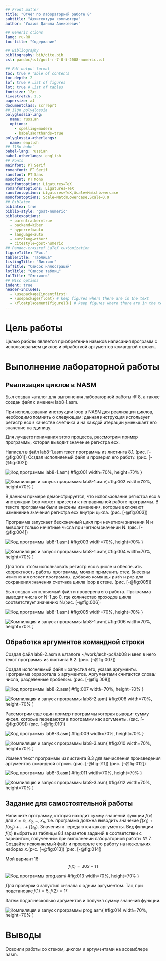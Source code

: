 ```yaml
---
## Front matter
title: "Отчёт по лабораторной работе 8"
subtitle: "Архитектура компьютера"
author: "Ушаков Данила Алексеевич"

## Generic otions
lang: ru-RU
toc-title: "Содержание"

## Bibliography
bibliography: bib/cite.bib
csl: pandoc/csl/gost-r-7-0-5-2008-numeric.csl

## Pdf output format
toc: true # Table of contents
toc-depth: 2
lof: true # List of figures
lot: true # List of tables
fontsize: 12pt
linestretch: 1.5
papersize: a4
documentclass: scrreprt
## I18n polyglossia
polyglossia-lang:
  name: russian
  options:
	- spelling=modern
	- babelshorthands=true
polyglossia-otherlangs:
  name: english
## I18n babel
babel-lang: russian
babel-otherlangs: english
## Fonts
mainfont: PT Serif
romanfont: PT Serif
sansfont: PT Sans
monofont: PT Mono
mainfontoptions: Ligatures=TeX
romanfontoptions: Ligatures=TeX
sansfontoptions: Ligatures=TeX,Scale=MatchLowercase
monofontoptions: Scale=MatchLowercase,Scale=0.9
## Biblatex
biblatex: true
biblio-style: "gost-numeric"
biblatexoptions:
  - parentracker=true
  - backend=biber
  - hyperref=auto
  - language=auto
  - autolang=other*
  - citestyle=gost-numeric
## Pandoc-crossref LaTeX customization
figureTitle: "Рис."
tableTitle: "Таблица"
listingTitle: "Листинг"
lofTitle: "Список иллюстраций"
lotTitle: "Список таблиц"
lolTitle: "Листинги"
## Misc options
indent: true
header-includes:
  - \usepackage{indentfirst}
  - \usepackage{float} # keep figures where there are in the text
  - \floatplacement{figure}{H} # keep figures where there are in the text
---
```


# Цель работы

Целью работы является приобретение навыков написания программ с использованием циклов и обработкой аргументов командной строки..

# Выполнение лабораторной работы

## Реализация циклов в NASM

Был создан каталог для выполнения лабораторной работы № 8, а также создан файл с именем lab8-1.asm. 

При использовании инструкции loop в NASM для реализации циклов, 
необходимо помнить о следующем: данная инструкция использует регистр ecx 
в качестве счетчика и на каждой итерации уменьшает его значение на единицу. 

Для лучшего понимания этого процесса, рассмотрим пример программы, 
которая выводит значение регистра ecx.

Написал в файл lab8-1.asm текст программы из листинга 8.1. (рис. [-@fig:001])
Создал исполняемый файл и проверил его работу. (рис. [-@fig:002])

![Код программы lab8-1.asm](image/01.png){ #fig:001 width=70%, height=70% }

![Компиляция и запуск программы lab8-1.asm](image/02.png){ #fig:002 width=70%, height=70% }

В данном примере демонстрируется, что использование регистра ecx в инструкции 
loop может привести к неправильной работе программы. В тексте программы были внесены
 изменения, которые включают изменение значения регистра ecx внутри цикла. (рис. [-@fig:003])

Программа запускает бесконечный цикл при нечетном значении N и 
выводит только нечетные числа при четном значении N. (рис. [-@fig:004])

![Код программы lab8-1.asm](image/03.png){ #fig:003 width=70%, height=70% }

![Компиляция и запуск программы lab8-1.asm](image/04.png){ #fig:004 width=70%, height=70% }

Для того чтобы использовать регистр ecx в цикле и обеспечить корректность работы программы, 
можно применить стек. Внесены изменения в текст программы, добавив команды 
push и pop для сохранения значения счетчика цикла loop в стеке. (рис. [-@fig:005])

Был создан исполняемый файл и проверена его работа. 
Программа выводит числа от N-1 до 0, где количество проходов цикла соответствует значению N.(рис. [-@fig:006])

![Код программы lab8-1.asm](image/05.png){ #fig:005 width=70%, height=70% }

![Компиляция и запуск программы lab8-1.asm](image/06.png){ #fig:006 width=70%, height=70% }

## Обработка аргументов командной строки

Создал файл lab8-2.asm в каталоге ~/work/arch-pc/lab08 и ввел в него 
текст программы из листинга 8.2. (рис. [-@fig:007])

Создал исполняемый файл и запустил его, указав аргументы.
Программа обработала 5 аргументов. Аргументами считаются слова/числа, разделенные пробелом. (рис. [-@fig:008])

![Код программы lab8-2.asm](image/07.png){ #fig:007 width=70%, height=70% }

![Компиляция и запуск программы lab8-2.asm](image/08.png){ #fig:008 width=70%, height=70% }

Рассмотрим еще один пример программы которая выводит сумму чисел,
которые передаются в программу как аргументы. (рис. [-@fig:009]) (рис. [-@fig:010])

![Код программы lab8-3.asm](image/09.png){ #fig:009 width=70%, height=70% }

![Компиляция и запуск программы lab8-3.asm](image/10.png){ #fig:010 width=70%, height=70% }

Изменл текст программы из листинга 8.3 для вычисления произведения
аргументов командной строки. (рис. [-@fig:011]) (рис. [-@fig:012])

![Код программы lab8-3.asm](image/11.png){ #fig:011 width=70%, height=70% }

![Компиляция и запуск программы lab8-3.asm](image/12.png){ #fig:012 width=70%, height=70% }

## Задание для самостоятельной работы

Напишите программу, которая находит сумму значений функции 
$f(x)$ для $x = x_1, x_2, ..., x_n$, т.е. программа должна выводить значение 
$f(x_1) + f(x_2)+ ... +f(x_n)$. 
Значения $x$ передаются как аргументы. 
Вид функции $f(x)$ выбрать из таблицы 8.1 вариантов заданий в соответствии с вариантом, 
полученным при выполнении лабораторной работы № 7. 
Создайте исполняемый файл и проверьте его работу на нескольких наборах $x$.(рис. [-@fig:013]) (рис. [-@fig:014])

Мой вариант 16: $$f(x) = 30x - 11$$ 

![Код программы prog.asm](image/13.png){ #fig:013 width=70%, height=70% }

Для проверки я запустил сначала с одним аргументом. Так, при подстановке $f(1)=5, f(2)=17$

Затем подал несколько аргументов и получил сумму значений функции.

![Компиляция и запуск программы prog.asm](image/14.png){ #fig:014 width=70%, height=70% }

# Выводы

Освоили работы со стеком, циклом и аргументами на ассемблере nasm.